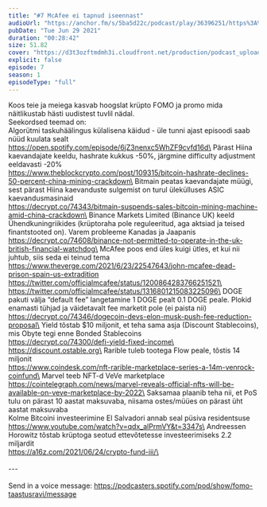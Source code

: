 ```yaml
---
title: "#7 McAfee ei tapnud iseennast"
audioUrl: "https://anchor.fm/s/5ba5d22c/podcast/play/36396251/https%3A%2F%2Fd3ctxlq1ktw2nl.cloudfront.net%2Fstaging%2F2021-5-29%2F93a101a5-b0f1-255b-db83-dc2b4e39b02e.m4a"
pubDate: "Tue Jun 29 2021"
duration: "00:28:42"
size: 51.82 
cover: "https://d3t3ozftmdmh3i.cloudfront.net/production/podcast_uploaded_episode/15275939/15275939-1624991909599-cfd489fa90537.jpg"
explicit: false
episode: 7
season: 1
episodeType: "full"
---
```


Koos teie ja meiega kasvab hoogslat krüpto FOMO ja promo mida näitlikustab hästi uudistest tuvlil nädal.\
Seekordsed teemad on:\
Algorütmi taskuhäälingus külalisena käidud - üle tunni ajast episoodi saab nüüd kuulata sealt\
https://open.spotify.com/episode/6jZ3nenxc5WhZF9cvfd16d\
Pärast Hiina kaevandajate keeldu, hashrate kukkus -50%, järgmine difficulty adjustment eeldavasti -20%\
https://www.theblockcrypto.com/post/109315/bitcoin-hashrate-declines-50-percent-china-mining-crackdown\
Bitmain peatas kaevandajate müügi, sest pärast Hiina kaevanduste sulgemist on turul ülekülluses ASIC kaevandusmasinaid\
https://decrypt.co/74343/bitmain-suspends-sales-bitcoin-mining-machine-amid-china-crackdown\
Binance Markets Limited (Binance UK) keeld Ühendkuningriikides (krüptoraha pole reguleeritud, aga aktsiad ja teised finantstooted on). Varem probleeme Kanadas ja Jaapanis\
https://decrypt.co/74608/binance-not-permitted-to-operate-in-the-uk-british-financial-watchdog\
McAfee poos end üles kuigi ütles, et kui nii juhtub, siis seda ei teinud tema\
https://www.theverge.com/2021/6/23/22547643/john-mcafee-dead-prison-spain-us-extradition \
https://twitter.com/officialmcafee/status/1200864283766251521\
https://twitter.com/officialmcafee/status/1316801215083225096\
DOGE pakuti välja “default fee” langetamine 1 DOGE pealt 0.1 DOGE peale. Plokid enamasti tühjad ja väidetavalt fee marketit pole (ei paista nii)\
https://decrypt.co/74346/dogecoin-devs-elon-musk-push-fee-reduction-proposal\
Yield tõstab $10 miljonit, et teha sama asja (Discount Stablecoins), mis Obyte tegi enne Bonded Stablecoins\
https://decrypt.co/74300/defi-yield-fixed-income\
https://discount.ostable.org\
Rarible tuleb tootega Flow peale, tõstis 14 miljonit\
https://www.coindesk.com/nft-rarible-marketplace-series-a-14m-venrock-coinfund\
Marvel teeb NFT-d VeVe marketplace\
https://cointelegraph.com/news/marvel-reveals-official-nfts-will-be-available-on-veve-marketplace-by-2022\
Saksamaa plaanib teha nii, et PoS tulu on pärast 10 aastat maksuvaba, niisama ostes/müües on pärast üht aastat maksuvaba\
Kolme Bitcoini investeerimine El Salvadori annab seal püsiva residentsuse\
https://www.youtube.com/watch?v=qdx_alPrmVY&t=3347s\
Andreessen Horowitz tõstab krüptoga seotud ettevõtetesse investeerimiseks 2.2 miljardit\
https://a16z.com/2021/06/24/crypto-fund-iii/\
\
\
--- \
\
Send in a voice message: https://podcasters.spotify.com/pod/show/fomo-taastusravi/message